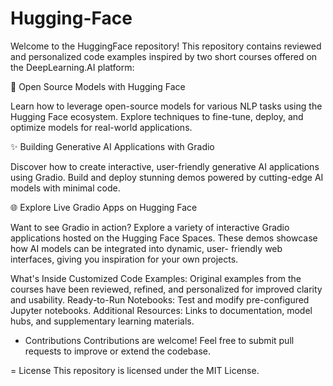 # Hugging-Face
Welcome to the HuggingFace repository! This repository contains reviewed and personalized code examples inspired by two short courses offered on the DeepLearning.AI platform:

🌟 Open Source Models with Hugging Face
   
   Learn how to leverage open-source models for various NLP tasks using the Hugging Face ecosystem. Explore techniques to fine-tune, deploy, and optimize models for real-world applications.

✨ Building Generative AI Applications with Gradio
   
   Discover how to create interactive, user-friendly generative AI applications using Gradio. Build and deploy stunning demos powered by cutting-edge AI models with minimal code.

🌐 Explore Live Gradio Apps on Hugging Face 
   
   Want to see Gradio in action? Explore a variety of interactive Gradio applications hosted on the Hugging Face Spaces. These demos showcase how AI models can be integrated into dynamic, user- 
   friendly web interfaces, giving you inspiration for your own projects.

 What's Inside
Customized Code Examples: Original examples from the courses have been reviewed, refined, and personalized for improved clarity and usability.
Ready-to-Run Notebooks: Test and modify pre-configured Jupyter notebooks.
Additional Resources: Links to documentation, model hubs, and supplementary learning materials.


- Contributions
Contributions are welcome! Feel free to submit pull requests to improve or extend the codebase.

= License
This repository is licensed under the MIT License.


